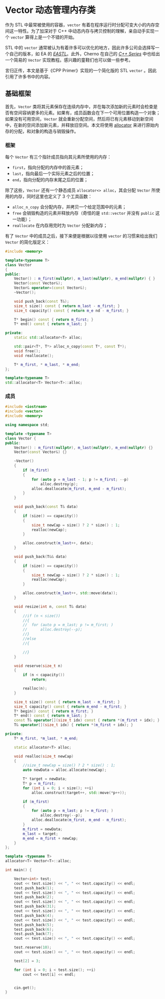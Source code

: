 # Vector 动态管理内存类

作为 STL 中最常被使用的容器，`vector` 有着在程序运行时分配可变大小的内存空间这一特性。为了加深对于 C++ 中动态内存与拷贝控制的理解，亲自动手实现一个 `vector` 算得上是一个不错的开始。

STL 中的 `vector` 通常被认为有着许多可以优化的地方，因此许多公司会选择写一个自己的版本，如 EA 的 [*EASTL*](https://github.com/electronicarts/EASTL/blob/master/include/EASTL/vector.h)。此外，Cherno 在自己的 [*C++ Series*](https://www.youtube.com/watch?v=ryRf4Jh_YC0&list=PLlrATfBNZ98dudnM48yfGUldqGD0S4FFb&index=92) 中也给出一个简易的 `Vector` 实现教程。感兴趣的童鞋们也可以做一些参考。

言归正传，本文是基于《CPP Primer》实现的一个简化版的 STL `vector` 。因此引用了许多书中的内容。

## 基础框架

首先，`Vector` 类将其元素保存在连续内存中，并在每次添加新的元素时会检查是否有空间容纳更多的元素。如果有，成员函数会在下一个可用位置构造一个对象；如果没有可用空间，`Vector` 就会重新分配空间，然后将已有元素移动到新空间中，在新的空间添加新元素，并释放旧空间。本文将使用 [allocator](https://en.cppreference.com/w/cpp/memory/allocator) 来进行原始内存的分配，和对象的构造与销毁操作。

### 框架

每个 `Vector` 有三个指针成员指向其元素所使用的内存：

- `first`，指向分配的内存中的首元素；
- `last`，指向最后一个实际元素之后的位置；
- `end`，指向分配的内存末尾之后的位置；

除了这些，`Vector` 还有一个静态成员 `allocator<> alloc`，其会分配 `Vector` 所使用的内存，同时这里也定义了 3 个工具函数：

- `alloc_n_copy` 会分配内存，并拷贝一个给定范围中的元素；
- `free` 会销毁构造的元素并释放内存（奇怪的是 `std::vector` 并没有 `public` 这一功能）；
- `reallocate` 在内存用完时为 `Vector` 分配新内存；

有了 `Vector` 中的成员之后，接下来便是根据以往使用 `vector` 的习惯来给出我们 `Vector` 的简化版定义：

```cpp
#include <memory>

template<typename T>
class Vector
{
public:
    Vector() : m_first(nullptr), m_last(nullptr), m_end(nullptr) { }
    Vector(const Vector&);
    Vector& operator=(const Vector&);
    ~Vector();

    void push_back(const T&);
    size_t size() const { return m_last - m_first; }
    size_t capacity() const { return m_e nd - m_first; }

    T* begin() const { return m_first; }
    T* end() const { return m_last; }

private:
    static std::allocator<T> alloc;

    std::pair<T*, T*> alloc_n_copy(const T*, const T*);
    void free();
    void reallocate();

    T* m_first, * m_last, * m_end;
};

template<typename T>
std::allocator<T> Vector<T>::alloc;
```

### 成员

```cpp
#include <iostream>
#include <vector>
#include <memory>

using namespace std;

template <typename T>
class Vector {
public:
    Vector() : m_first(nullptr), m_last(nullptr), m_end(nullptr) {}
    Vector(const Vector&) {}

    ~Vector()
    {
        if (m_first)
        {
            for (auto p = m_last - 1; p != m_first; --p)
                alloc.destroy(p);
            alloc.deallocate(m_first, m_end - m_first);
        }
    }

    void push_back(const T& data)
    {
        if (size() == capacity())
        {
            size_t newCap = size() ? 2 * size() : 1;
            realloc(newCap);
        }

        alloc.construct(m_last++, data);
    }

    void push_back(T&& data)
    {
        if (size() == capacity())
        {
            size_t newCap = size() ? 2 * size() : 1;
            realloc(newCap);
        }

        alloc.construct(m_last++, std::move(data));
    }

    void resize(int n, const T& data) 
    {
        //if (n < size())
        //{
        //  for (auto p = m_last; p != m_first; )
        //      alloc.destroy(--p);
        //}
        //else
        //{

        //}
    }

    void reserve(size_t n)
    {
        if (n < capacity())
            return;

        realloc(n);
    }

    size_t size() const { return m_last - m_first; }
    size_t capacity() const { return m_end - m_first; }
    T* begin() const { return m_first; }
    T* end() const { return m_last; }
    const T& operator[](size_t idx) const { return *(m_first + idx); }
    T& operator[](size_t idx) { return *(m_first + idx); }

private:
    T* m_first, *m_last, * m_end;

    static allocator<T> alloc;

    void realloc(size_t newCap)
    {
        //size_t newCap = size() ? 2 * size() : 1;
        auto newData = alloc.allocate(newCap);

        T* target = newData;
        T* p = m_first;
        for (int i = 0; i < size(); ++i)
            alloc.construct(target++, std::move(*p++));

        if (m_first)
        {
            for (auto p = m_last; p != m_first; )
                alloc.destroy(--p);
            alloc.deallocate(m_first, m_end - m_first);
        }
        m_first = newData;
        m_last = target;
        m_end = m_first + newCap;
    }
};

template <typename T>
allocator<T> Vector<T>::alloc;

int main() {

    Vector<int> test;
    cout << test.size() << ", " << test.capacity() << endl;
    test.push_back(1);
    cout << test.size() << ", " << test.capacity() << endl;
    test.push_back(2);
    cout << test.size() << ", " << test.capacity() << endl;
    test.push_back(31);
    cout << test.size() << ", " << test.capacity() << endl;
    test.push_back(4);
    cout << test.size() << ", " << test.capacity() << endl;
    test.push_back(5);
    test.push_back(6);
    test.push_back(7);
    cout << test.size() << ", " << test.capacity() << endl;

    test.reserve(10);
    cout << test.size() << ", " << test.capacity() << endl;

    test[2] = 3;

    for (int i = 0; i < test.size(); ++i)
        cout << test[i] << endl;


    cin.get();
}
```
